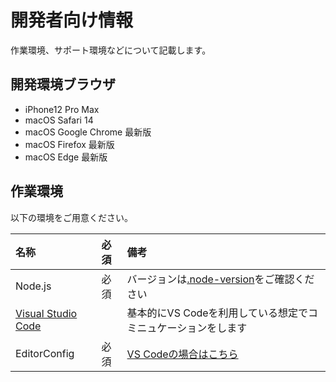 # 開発者向け情報

作業環境、サポート環境などについて記載します。

## 開発環境ブラウザ

- iPhone12 Pro Max
- macOS Safari 14
- macOS Google Chrome 最新版
- macOS Firefox 最新版
- macOS Edge 最新版

## 作業環境

以下の環境をご用意ください。

|名称|必須|備考|
|:--|:--|:--|
|Node.js|必須|バージョンは[.node-version](.node-version)をご確認ください|
|[Visual Studio Code](https://azure.microsoft.com/ja-jp/products/visual-studio-code/)||基本的にVS Codeを利用している想定でコミニュケーションをします|
|EditorConfig|必須|[VS Codeの場合はこちら](https://marketplace.visualstudio.com/items?itemName=EditorConfig.EditorConfig)|
